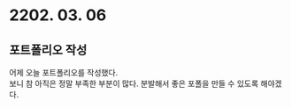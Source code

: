 # 2202. 03. 06

## 포트폴리오 작성

어제 오늘 포트폴리오를 작성했다. <br>
보니 참 아직은 정말 부족한 부분이 많다. 분발해서 좋은 포폴을 만들 수 있도록 해야겠다.<br>

